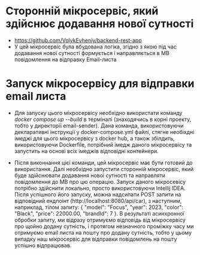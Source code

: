 # Сторонній мікросервіс, який здійснює додавання нової сутності
- https://github.com/VolykEvheniy/backend-rest-app
- У цей мікросервіс була вбудована логіка, згідно з якою під час додавання нової сутності формується і направляється в MB повідомлення на відправку Email-листа

# Запуск мікросервісу для відправки email листа
- Для запуску цього мікросервісу необхідно використати команду *docker compose up --build* в терміналі (знаходячись в корні проекту, тобто у директорії email-sender). 
Дана команда, використовуючи декларативні інструкції у docker-compose.yml файлі, стягне необіхдні імеджі для цього мікросервісу з docker hub, а також збілдить, використовуючи Dockerfile, потрібний імедж даного мікросервісу та запустить на основі всіх імеджів відповідні контейнери.

- Після виконнання цієї команди, цей мікросервіс має бути готовий до використання. Далі необхідно запустити сторонній мікросервіс, який буде здійснювати додавання нової сутності та направляти повідомлення до MB про цю операцію. 
Запуск даного мікросевісу потрібно здійснити локально, просто використовуючи Intellij IDEA. Після успішного його запуску, можна надсилати POST запити на відповідний ендпоінт (http://localhost:8080/api/car), з наступним, наприклад, тілом запиту: 
{ "model": "Focus", "year": 2023, "color": "Black", "price": 22000.00, "brandId": 7 }. В результаті асинхронної обробки запиту, ми відразу отримуємо відповідь від мікросервісу про щойно додану сутність, і протягом незначного проміжку часу ми отримуємо email листа на пошту про додану сутність,
тобто у цьому випадку наш мікросервіс для відправки повідомлень на пошту успішно відпрацював.

